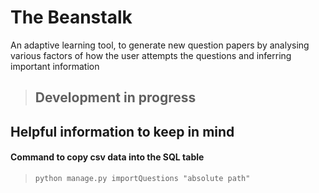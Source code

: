 # The Beanstalk

An adaptive learning tool, to generate new question papers by analysing various factors of how the user attempts the questions and inferring important information

> ## Development in progress




## Helpful information to keep in mind

#### Command to copy csv data into the SQL table

> `python manage.py importQuestions "absolute path"`

